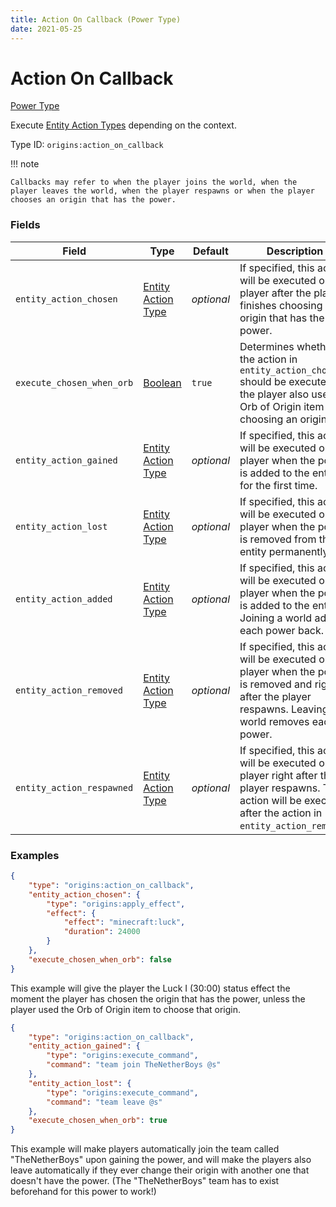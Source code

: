 ```yaml
---
title: Action On Callback (Power Type)
date: 2021-05-25
---
```


# Action On Callback

[Power Type](../power_types.md)

Execute [Entity Action Types](../entity_action_types.md) depending on the context.

Type ID: `origins:action_on_callback`

!!! note

    Callbacks may refer to when the player joins the world, when the player leaves the world, when the player respawns or when the player chooses an origin that has the power.


### Fields

Field  | Type | Default | Description
-------|------|---------|-------------
`entity_action_chosen` | [Entity Action Type](../entity_action_types.md) | _optional_ | If specified, this action will be executed on the player after the player finishes choosing an origin that has the power.
`execute_chosen_when_orb` | [Boolean](../data_types/boolean.md) | `true` | Determines whether the action in `entity_action_chosen` should be executed if the player also used an Orb of Origin item for choosing an origin.
`entity_action_gained` | [Entity Action Type](../entity_action_types.md) | _optional_ | If specified, this action will be executed on the player when the power is added to the entity for the first time.
`entity_action_lost` | [Entity Action Type](../entity_action_types.md) | _optional_ | If specified, this action will be executed on the player when the power is removed from the entity permanently.
`entity_action_added` | [Entity Action Type](../entity_action_types.md) | _optional_ | If specified, this action will be executed on the player when the power is added to the entity. Joining a world adds each power back.
`entity_action_removed` | [Entity Action Type](../entity_action_types.md) | _optional_ | If specified, this action will be executed on the player when the power is removed and right after the player respawns. Leaving a world removes each power.
`entity_action_respawned` | [Entity Action Type](../entity_action_types.md) | _optional_ | If specified, this action will be executed on the player right after the player respawns. This action will be executed after the action in `entity_action_removed`.


### Examples

```json
{
    "type": "origins:action_on_callback",
    "entity_action_chosen": {
        "type": "origins:apply_effect",
        "effect": {
            "effect": "minecraft:luck",
            "duration": 24000
        }
    },
    "execute_chosen_when_orb": false
}
```

This example will give the player the Luck I (30:00) status effect the moment the player has chosen the origin that has the power, unless the player used the Orb of Origin item to choose that origin.
<br>


```json
{
  	"type": "origins:action_on_callback",
  	"entity_action_gained": {
    	"type": "origins:execute_command",
    	"command": "team join TheNetherBoys @s"
  	},
  	"entity_action_lost": {
    	"type": "origins:execute_command",
    	"command": "team leave @s"
  	},
  	"execute_chosen_when_orb": true
}
```

This example will make players automatically join the team called "TheNetherBoys" upon gaining the power, and will make the players also leave automatically if they ever change their origin with another one that doesn't have the power.
(The "TheNetherBoys" team has to exist beforehand for this power to work!)
